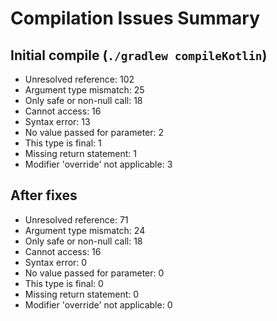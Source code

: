 # Compilation Issues Summary

## Initial compile (`./gradlew compileKotlin`)
- Unresolved reference: 102
- Argument type mismatch: 25
- Only safe or non-null call: 18
- Cannot access: 16
- Syntax error: 13
- No value passed for parameter: 2
- This type is final: 1
- Missing return statement: 1
- Modifier 'override' not applicable: 3

## After fixes
- Unresolved reference: 71
- Argument type mismatch: 24
- Only safe or non-null call: 18
- Cannot access: 16
- Syntax error: 0
- No value passed for parameter: 0
- This type is final: 0
- Missing return statement: 0
- Modifier 'override' not applicable: 0
